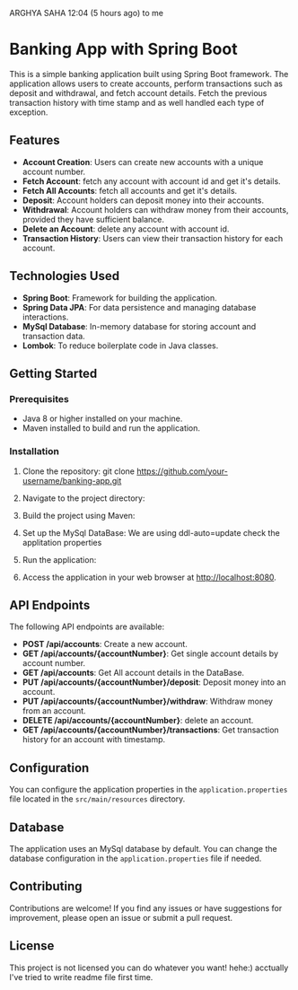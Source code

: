 
ARGHYA SAHA
12:04 (5 hours ago)
to me

# Banking App with Spring Boot

This is a simple banking application built using Spring Boot framework. The application allows users to create accounts, perform transactions such as deposit and withdrawal, and fetch account details. Fetch the previous transaction history with time stamp and as well handled each type of exception.

## Features

- **Account Creation**: Users can create new accounts with a unique account number.
- **Fetch Account**: fetch any account with account id and get it's details.
- **Fetch All Accounts**: fetch all accounts and get it's details.
- **Deposit**: Account holders can deposit money into their accounts.
- **Withdrawal**: Account holders can withdraw money from their accounts, provided they have sufficient balance.
- **Delete an Account**:  delete any account with account id.
- **Transaction History**: Users can view their transaction history for each account.

## Technologies Used

- **Spring Boot**: Framework for building the application.
- **Spring Data JPA**: For data persistence and managing database interactions.
- **MySql Database**: In-memory database for storing account and transaction data.
- **Lombok**: To reduce boilerplate code in Java classes.

## Getting Started

### Prerequisites

- Java 8 or higher installed on your machine.
- Maven installed to build and run the application.

### Installation

1. Clone the repository: git clone https://github.com/your-username/banking-app.git

2. Navigate to the project directory:
   
3. Build the project using Maven:

4. Set up the MySql DataBase: We are using ddl-auto=update check the applitation properties
   
5. Run the application:

   
6. Access the application in your web browser at [http://localhost:8080](http://localhost:8080).

## API Endpoints

The following API endpoints are available:

- **POST /api/accounts**: Create a new account.
- **GET /api/accounts/{accountNumber}**: Get single account details by account number.
- **GET /api/accounts**: Get All account details in the DataBase.
- **PUT /api/accounts/{accountNumber}/deposit**: Deposit money into an account.
- **PUT /api/accounts/{accountNumber}/withdraw**: Withdraw money from an account.
- **DELETE /api/accounts/{accountNumber}**: delete an account.
- **GET /api/accounts/{accountNumber}/transactions**: Get transaction history for an account with timestamp.

## Configuration

You can configure the application properties in the `application.properties` file located in the `src/main/resources` directory.

## Database

The application uses an MySql database by default. You can change the database configuration in the `application.properties` file if needed.

## Contributing

Contributions are welcome! If you find any issues or have suggestions for improvement, please open an issue or submit a pull request.

## License

This project is not licensed you can do whatever you want! hehe:) acctually I've tried to write readme file first time.
